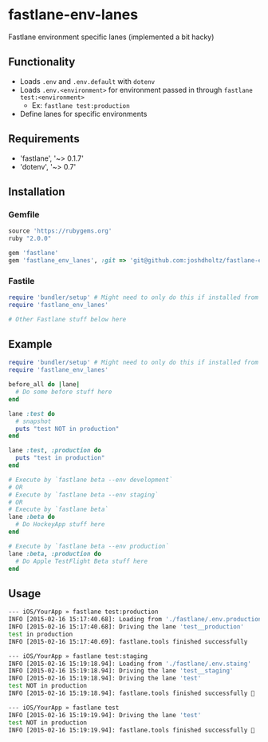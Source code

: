 # fastlane-env-lanes
Fastlane environment specific lanes (implemented a bit hacky)

## Functionality
- Loads `.env` and `.env.default` with `dotenv`
- Loads `.env.<environment>` for environment passed in through `fastlane test:<environment>`
  - Ex: `fastlane test:production`
- Define lanes for specific environments

## Requirements
- 'fastlane', '~> 0.1.7'
- 'dotenv', '~> 0.7'

## Installation

### Gemfile
```ruby
source 'https://rubygems.org'
ruby "2.0.0"

gem 'fastlane'
gem 'fastlane_env_lanes', :git => 'git@github.com:joshdholtz/fastlane-env-lanes.git'
```

### Fastile
```ruby
require 'bundler/setup' # Might need to only do this if installed from git directly
require 'fastlane_env_lanes'

# Other Fastlane stuff below here
```

## Example

```ruby
require 'bundler/setup' # Might need to only do this if installed from git directly
require 'fastlane_env_lanes'

before_all do |lane|
  # Do some before stuff here
end

lane :test do 
  # snapshot
  puts "test NOT in production"
end

lane :test, :production do
  puts "test in production"
end

# Execute by `fastlane beta --env development`
# OR
# Execute by `fastlane beta --env staging`
# OR
# Execute by `fastlane beta`
lane :beta do
  # Do HockeyApp stuff here
end

# Execute by `fastlane beta --env production`
lane :beta, :production do
  # Do Apple TestFlight Beta stuff here
end
```

## Usage

```sh
--- iOS/YourApp » fastlane test:production
INFO [2015-02-16 15:17:40.68]: Loading from './fastlane/.env.production'
INFO [2015-02-16 15:17:40.68]: Driving the lane 'test__production'
test in production
INFO [2015-02-16 15:17:40.69]: fastlane.tools finished successfully
```

```sh
--- iOS/YourApp » fastlane test:staging        
INFO [2015-02-16 15:19:18.94]: Loading from './fastlane/.env.staing'
INFO [2015-02-16 15:19:18.94]: Driving the lane 'test__staging'
INFO [2015-02-16 15:19:18.94]: Driving the lane 'test'
test NOT in production
INFO [2015-02-16 15:19:18.94]: fastlane.tools finished successfully 🎉
```

```sh
--- iOS/YourApp » fastlane test        
INFO [2015-02-16 15:19:19.94]: Driving the lane 'test'
test NOT in production
INFO [2015-02-16 15:19:19.94]: fastlane.tools finished successfully 🎉
```
